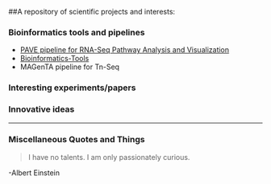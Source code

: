 ##A repository of scientific projects and interests:

### Bioinformatics tools and pipelines
- [PAVE pipeline for RNA-Seq Pathway Analysis and Visualization](mmlantonio.github.io/PAVE)
- [Bioinformatics-Tools](mmlantonio.github.io/Bioinformatics-Tools)
- MAGenTA pipeline for Tn-Seq 

### Interesting experiments/papers
### Innovative ideas

---

### Miscellaneous Quotes and Things

>I have no talents. I am only passionately curious.

-Albert Einstein
